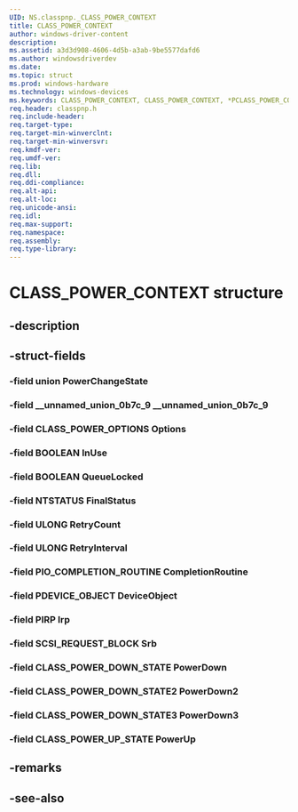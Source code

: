 ```yaml
---
UID: NS.classpnp._CLASS_POWER_CONTEXT
title: CLASS_POWER_CONTEXT
author: windows-driver-content
description: 
ms.assetid: a3d3d908-4606-4d5b-a3ab-9be5577dafd6
ms.author: windowsdriverdev
ms.date: 
ms.topic: struct
ms.prod: windows-hardware
ms.technology: windows-devices
ms.keywords: CLASS_POWER_CONTEXT, CLASS_POWER_CONTEXT, *PCLASS_POWER_CONTEXT
req.header: classpnp.h
req.include-header:
req.target-type:
req.target-min-winverclnt:
req.target-min-winversvr:
req.kmdf-ver:
req.umdf-ver:
req.lib:
req.dll:
req.ddi-compliance:
req.alt-api:
req.alt-loc:
req.unicode-ansi:
req.idl:
req.max-support:
req.namespace:
req.assembly:
req.type-library:
---
```


# CLASS_POWER_CONTEXT structure

## -description



## -struct-fields

### -field union PowerChangeState			
 	
### -field __unnamed_union_0b7c_9 __unnamed_union_0b7c_9			
 	
### -field CLASS_POWER_OPTIONS Options			
 	
### -field BOOLEAN InUse			
 	
### -field BOOLEAN QueueLocked			
 	
### -field NTSTATUS FinalStatus			
 	
### -field ULONG RetryCount			
 	
### -field ULONG RetryInterval			
 	
### -field PIO_COMPLETION_ROUTINE CompletionRoutine			
 	
### -field PDEVICE_OBJECT DeviceObject			
 	
### -field PIRP Irp			
 	
### -field SCSI_REQUEST_BLOCK Srb			
 	
### -field CLASS_POWER_DOWN_STATE PowerDown			
 	
### -field CLASS_POWER_DOWN_STATE2 PowerDown2			
 	
### -field CLASS_POWER_DOWN_STATE3 PowerDown3			
 	
### -field CLASS_POWER_UP_STATE PowerUp			
 	
## -remarks

## -see-also